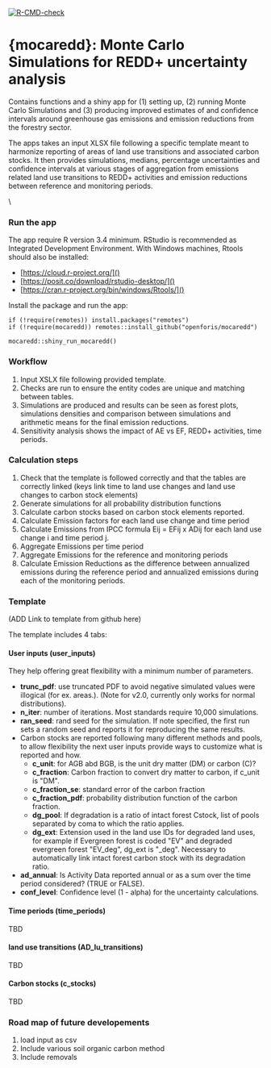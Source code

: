 <!-- badges: start -->
[![R-CMD-check](https://github.com/openforis/mocaredd/actions/workflows/R-CMD-check.yaml/badge.svg)](https://github.com/openforis/mocaredd/actions/workflows/R-CMD-check.yaml)
<!-- badges: end -->


# {mocaredd}:  Monte Carlo Simulations for REDD+ uncertainty analysis

Contains functions and a shiny app for (1) setting up, (2) running Monte Carlo Simulations and (3) producing improved estimates of and confidence intervals around greenhouse gas emissions and emission reductions from the forestry sector.

The apps takes an input XLSX file following a specific template meant to harmonize reporting of areas of land use transitions and associated carbon stocks. It then provides simulations, medians, percentage uncertainties and confidence intervals at various stages of aggregation from emissions related land use transitions to REDD+ activities and emission reductions between reference and monitoring periods.

\  

### Run the app

The app require R version 3.4 minimum. RStudio is recommended as Integrated Development Environment.
With Windows machines, Rtools should also be installed:

- [https://cloud.r-project.org/]()
- [https://posit.co/download/rstudio-desktop/]()
- [https://cran.r-project.org/bin/windows/Rtools/]()

Install the package and run the app:

    if (!require(remotes)) install.packages("remotes")
    if (!require(mocaredd)) remotes::install_github("openforis/mocaredd")
    
    mocaredd::shiny_run_mocaredd()



### Workflow

1. Input XSLX file following provided template.
1. Checks are run to ensure the entity codes are unique and matching between tables. 
1. Simulations are produced and results can be seen as forest plots, simulations densities and comparison between simulations and arithmetic means for the final emission reductions.
1. Sensitivity analysis shows the impact of AE vs EF, REDD+ activities, time periods.


### Calculation steps

1. Check that the template is followed correctly and that the tables are correctly linked (keys link time to land use changes and land use changes to carbon stock elements)
2. Generate simulations for all probability distribution functions
3. Calculate carbon stocks based on carbon stock elements reported.
4. Calculate Emission factors for each land use change and time period
5. Calculate Emissions from IPCC formula Eij = EFij x ADij for each land use change i and time period j.
6. Aggregate Emissions per time period
7. Aggregate Emissions for the reference and monitoring periods
8. Calculate Emission Reductions as the difference between annualized emissions during the reference period and annualized emissions during each of the monitoring periods.


### Template

(ADD Link to template from github here)

The template includes 4 tabs:

#### User inputs (user_inputs)
They help offering great flexibility with a minimum number of parameters.

- **trunc_pdf**: use truncated PDF to avoid negative simulated values were illogical (for ex. areas.). (Note for v2.0, currently only works for normal distributions).
- **n_iter**: number of iterations. Most standards require 10,000 simulations.
- **ran_seed**: rand seed for the simulation. If note specified, the first run sets a random seed and reports it for reproducing the same results. 
- Carbon stocks are reported following many different methods and pools, to allow flexibility the next user inputs provide ways to customize what is reported and how. 
    - **c_unit**: for AGB abd BGB, is the unit dry matter (DM) or carbon (C)?
    - **c_fraction**: Carbon fraction to convert dry matter to carbon, if c_unit is "DM".
    - **c_fraction_se**: standard error of the carbon fraction
    - **c_fraction_pdf**: probability distribution function of the carbon fraction.
    - **dg_pool**: If degradation is a ratio of intact forest Cstock, list of pools separated by coma to which the ratio applies.
    - **dg_ext**: Extension used in the land use IDs for degraded land uses, for example if Evergreen forest is coded "EV" and degraded evergreen forest "EV_deg", dg_ext is "_deg". Necessary to automatically link intact forest carbon stock with its degradation ratio.
- **ad_annual**: Is Activity Data reported annual or as a sum over the time period considered? (TRUE or FALSE).
- **conf_level**: Confidence level (1 - alpha) for the uncertainty calculations.


#### Time periods (time_periods)

TBD

#### land use transitions (AD_lu_transitions)

TBD

#### Carbon stocks (c_stocks)

TBD


### Road map of future developements

1. load input as csv
1. Include various soil organic carbon method
1. Include removals


